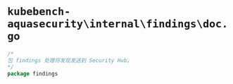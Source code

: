 # `kubebench-aquasecurity\internal\findings\doc.go`

```go
/*
包 findings 处理将发现发送到 Security Hub。
*/
package findings
```